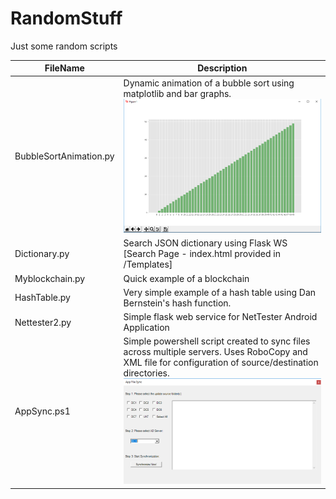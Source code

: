 # RandomStuff
Just some random scripts   

FileName      | Description
------------- | -------------
BubbleSortAnimation.py  | Dynamic animation of a bubble sort using matplotlib and bar graphs. ![SCREENSHOT](https://github.com/harmonyideas/RandomStuff/blob/master/IMG/bubblesortanimation-1.PNG)    
Dictionary.py   |   Search JSON dictionary using Flask WS [Search Page - index.html provided in /Templates] 
Myblockchain.py | Quick example of a blockchain       
HashTable.py     | Very simple example of a hash table using Dan Bernstein's hash function.  
Nettester2.py    | Simple flask web service for NetTester Android Application  
AppSync.ps1   | Simple powershell script created to sync files across multiple servers.  Uses RoboCopy and XML file for configuration of source/destination directories. ![SCREENSHOT1](https://github.com/harmonyideas/RandomStuff/blob/master/IMG/AppSync1.PNG)  








